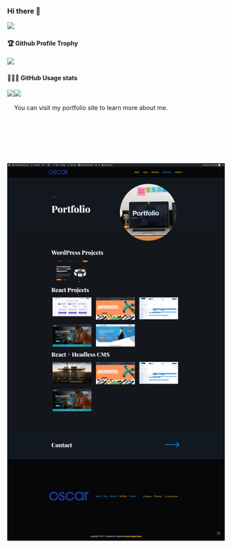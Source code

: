 ### Hi there 👋

![](https://komarev.com/ghpvc/?username=Cardoso-topdev)   <br />
<div>
  <h4>🏆 Github Profile Trophy</h4>
    <img src="https://github-profile-trophy.vercel.app/?username=Cardoso-topdev&column=8&theme=onedark"/>
</div>
<div>
  <h4>👨🏻‍💻 GitHub Usage stats</h4>
  <img height="170" align="left" src="https://github-readme-stats.vercel.app/api?username=Cardoso-topdev&show_icons=true&theme=radical" />
  <img src="https://github-readme-stats.vercel.app/api/top-langs/?username=Cardoso-topdev&layout=compact" />
</div>

You can visit my portfolio site to learn more about me. 

<!--
**Cardoso-topdev/Cardoso-topdev** is a ✨ _special_ ✨ repository because its `README.md` (this file) appears on your GitHub profile.

Here are some ideas to get you started:

- 🔭 I’m currently working on ...     
- 🌱 I’m currently learning ...  
- 👯 I’m looking to collaborate on ...     
- 🤔 I’m looking for help with ...  
- 💬 Ask me about ... 
- 📫 How to reach me: ...  
- 😄 Pronouns: ... 
- ⚡ Fun fact: ...
-->
<div align="center">
  <a href="https://cardosolandings.com/">
    <img
      alt="Learn the smart, efficient way to test any JavaScript application."
      src="imgs/portfolio2.png"
    />
  </a>
</div>
